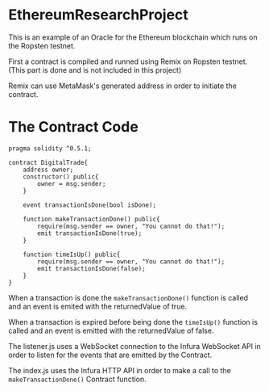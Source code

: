 # EthereumResearchProject

This is an example of an Oracle for the Ethereum blockchain which runs on the Ropsten testnet.

First a contract is compiled and runned using Remix on Ropsten testnet. (This part is done and is not included in this project)

Remix can use MetaMask's generated address in order to initiate the contract.

# The Contract Code

```
pragma solidity ^0.5.1;

contract DigitalTrade{
    address owner;
    constructor() public{
        owner = msg.sender;
    }
    
    event transactionIsDone(bool isDone);
    
    function makeTransactionDone() public{
        require(msg.sender == owner, "You cannot do that!");
        emit transactionIsDone(true);
    }
    
    function timeIsUp() public{
        require(msg.sender == owner, "You cannot do that!");
        emit transactionIsDone(false);
    }
}
```

When a transaction is done the `makeTransactionDone()` function is called and an event is emited with the returnedValue of true.

When a transaction is expired before being done the `timeIsUp()` function is called and an event is emitted with the returnedValue of false.

The listener.js uses a WebSocket connection to the Infura WebSocket API in order to listen for the events that are emitted by the Contract.

The index.js uses the Infura HTTP API in order to make a call to the `makeTransactionDone()` Contract function.
